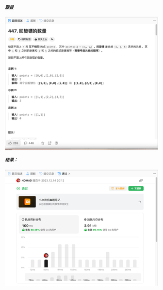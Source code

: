 ##### [题目](https://leetcode.cn/problems/number-of-boomerangs/description/)
![pic](img.png)
##### 结果：
![pic](result.png)